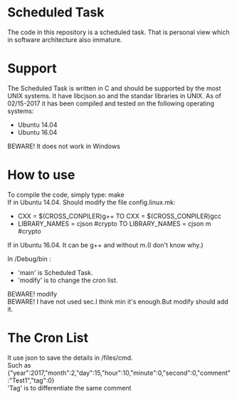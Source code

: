 # Scheduled Task

The code in this repository is a scheduled task. That is personal view which in software architecture also immature.

# Support
The Scheduled Task is written in C and should be supported by the most UNIX systems. It have libcjson.so and the standar libraries in UNIX. As of 02/15-2017 it has been compiled and tested on the following operating systems:

* Ubuntu 14.04
* Ubuntu 16.04
 
BEWARE! It does not work in Windows

# How to use
To compile the code, simply type: make  
If in Ubuntu 14.04. Should modify the file config.linux.mk:
* CXX = $(CROSS_CONPILER)g++ TO CXX = $(CROSS_CONPILER)gcc
* LIBRARY_NAMES = cjson #crypto TO  LIBRARY_NAMES = cjson m #crypto  

If in Ubuntu 16.04. It can be g++ and without m.(I don't know why.)  

In <TOPDIR>/Debug/bin :
* 'main' is Scheduled Task.
* 'modify' is to change the cron list.

BEWARE! modify <year> <mon> <day> <hour> <min> <sec> <User define name>  
BEWARE! I have not used sec.I think min it's enough.But modify should add it.
# The Cron List
It use json to save the details in <TOPDIR>/files/cmd.  
Such as {"year":2017,"month":2,"day":15,"hour":10,"minute":0,"second":0,"comment":"Test1","tag":0}  
'Tag' is to differentiate the same comment

